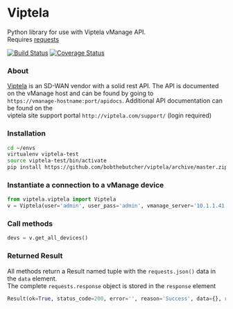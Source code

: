# Viptela
Python library for use with Viptela vManage API.  
Requires [requests](http://docs.python-requests.org/en/master/)


[![Build Status](https://travis-ci.org/bobthebutcher/netconnect.svg?branch=master)](https://travis-ci.org/bobthebutcher/viptela)
[![Coverage Status](https://coveralls.io/repos/github/bobthebutcher/viptela/badge.svg?branch=master)](https://coveralls.io/github/bobthebutcher/viptela?branch=master) 

### About
[Viptela](http://viptela.com/) is an SD-WAN vendor with a solid rest API. 
The API is documented on the vManage host and can be found by going to  
`https://vmanage-hostname:port/apidocs`. Additional API documentation can be found on the  
viptela site support portal `http://viptela.com/support/` (login required)


### Installation
```bash
cd ~/envs
virtualenv viptela-test
source viptela-test/bin/activate
pip install https://github.com/bobthebutcher/viptela/archive/master.zip
```

### Instantiate a connection to a vManage device
```python
from viptela.viptela import Viptela
v = Viptela(user='admin', user_pass='admin', vmanage_server='10.1.1.41')
```

### Call methods
```python
devs = v.get_all_devices()
```

### Returned Result
All methods return a Result named tuple with the `requests.json()` data in the `data` element.  
The complete `requests.response` object is stored in the `response` element
```python
Result(ok=True, status_code=200, error='', reason='Success', data={}, response=<Response [200]>)
```
